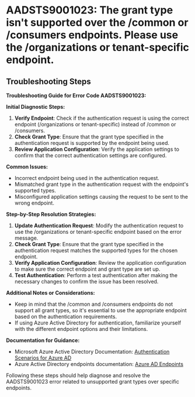 # AADSTS9001023: The grant type isn't supported over the /common or /consumers endpoints. Please use the /organizations or tenant-specific endpoint.


## Troubleshooting Steps
**Troubleshooting Guide for Error Code AADSTS9001023:**

**Initial Diagnostic Steps:**
1. **Verify Endpoint**: Check if the authentication request is using the correct endpoint (/organizations or tenant-specific) instead of /common or /consumers.
2. **Check Grant Type**: Ensure that the grant type specified in the authentication request is supported by the endpoint being used.
3. **Review Application Configuration**: Verify the application settings to confirm that the correct authentication settings are configured.

**Common Issues:**
- Incorrect endpoint being used in the authentication request.
- Mismatched grant type in the authentication request with the endpoint's supported types.
- Misconfigured application settings causing the request to be sent to the wrong endpoint.

**Step-by-Step Resolution Strategies:**
1. **Update Authentication Request**: Modify the authentication request to use the /organizations or tenant-specific endpoint based on the error message.
2. **Check Grant Type**: Ensure that the grant type specified in the authentication request matches the supported types for the chosen endpoint.
3. **Verify Application Configuration**: Review the application configuration to make sure the correct endpoint and grant type are set up.
4. **Test Authentication**: Perform a test authentication after making the necessary changes to confirm the issue has been resolved.

**Additional Notes or Considerations:**
- Keep in mind that the /common and /consumers endpoints do not support all grant types, so it's essential to use the appropriate endpoint based on the authentication requirements.
- If using Azure Active Directory for authentication, familiarize yourself with the different endpoint options and their limitations.

**Documentation for Guidance:**
- Microsoft Azure Active Directory Documentation: [Authentication Scenarios for Azure AD](https://docs.microsoft.com/en-us/azure/active-directory/develop/authentication-scenarios)
- Azure Active Directory endpoints documentation: [Azure AD Endpoints](https://docs.microsoft.com/en-us/azure/active-directory/develop/v2-oauth2-authorization-endpoints)

Following these steps should help diagnose and resolve the AADSTS9001023 error related to unsupported grant types over specific endpoints.